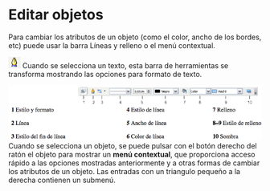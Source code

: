 
# Editar objetos

Para cambiar los atributos de un objeto (como el color, ancho de los bordes, etc) puede usar la barra Líneas y relleno o el menú contextual.

![](img/Captura_de_pantalla_2016-11-30_a_las_15.31.42.png)
Cuando se selecciona un texto, esta barra de herramientas se transforma mostrando las opciones para formato de texto.

![](img/Captura_de_pantalla_2016-11-30_a_las_15.31.53.png)
Cuando se selecciona un objeto, se puede pulsar con el botón derecho del ratón el objeto para mostrar un **menú contextual**, que proporciona acceso rápido a las opciones mostradas anteriormente y a otras formas de cambiar los atributos de un objeto. Las entradas con un triangulo pequeño a la derecha contienen un submenú.

